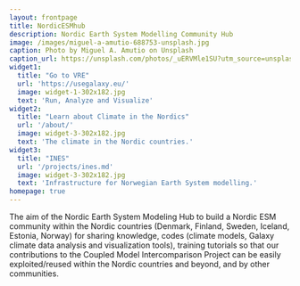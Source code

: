 ```yaml
---
layout: frontpage
title: NordicESMhub
description: Nordic Earth System Modelling Community Hub
image: /images/miguel-a-amutio-688753-unsplash.jpg
caption: Photo by Miguel A. Amutio on Unsplash
caption_url: https://unsplash.com/photos/_uERVMle1SU?utm_source=unsplash&utm_medium=referral&utm_content=creditCopyText
widget1:
  title: "Go to VRE"
  url: 'https://usegalaxy.eu/'
  image: widget-1-302x182.jpg
  text: 'Run, Analyze and Visualize'
widget2:
  title: "Learn about Climate in the Nordics"
  url: '/about/'
  image: widget-3-302x182.jpg
  text: 'The climate in the Nordic countries.'
widget3:
  title: "INES"
  url: '/projects/ines.md'
  image: widget-3-302x182.jpg
  text: 'Infrastructure for Norwegian Earth System modelling.'
homepage: true
---
```


The aim of the Nordic Earth System Modeling Hub to build a Nordic ESM community within the Nordic countries (Denmark, Finland, Sweden, Iceland, Estonia, Norway) for sharing knowledge, codes (climate models, Galaxy climate data analysis and visualization tools), 
training tutorials so that our contributions to the Coupled Model Intercomparison Project can be easily exploited/reused within the Nordic countries and beyond, and by other communities.

